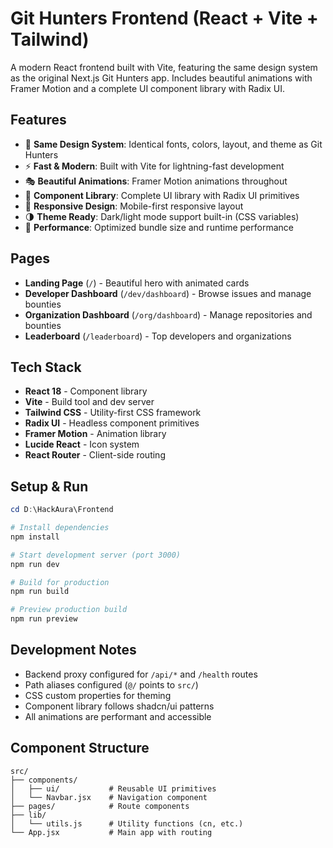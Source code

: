 # Git Hunters Frontend (React + Vite + Tailwind)

A modern React frontend built with Vite, featuring the same design system as the original Next.js Git Hunters app. Includes beautiful animations with Framer Motion and a complete UI component library with Radix UI.

## Features
- 🎨 **Same Design System**: Identical fonts, colors, layout, and theme as Git Hunters
- ⚡ **Fast & Modern**: Built with Vite for lightning-fast development
- 🎭 **Beautiful Animations**: Framer Motion animations throughout
- 🧩 **Component Library**: Complete UI library with Radix UI primitives
- 📱 **Responsive Design**: Mobile-first responsive layout
- 🌗 **Theme Ready**: Dark/light mode support built-in (CSS variables)
- 🚀 **Performance**: Optimized bundle size and runtime performance

## Pages
- **Landing Page** (`/`) - Beautiful hero with animated cards
- **Developer Dashboard** (`/dev/dashboard`) - Browse issues and manage bounties
- **Organization Dashboard** (`/org/dashboard`) - Manage repositories and bounties
- **Leaderboard** (`/leaderboard`) - Top developers and organizations

## Tech Stack
- **React 18** - Component library
- **Vite** - Build tool and dev server
- **Tailwind CSS** - Utility-first CSS framework
- **Radix UI** - Headless component primitives
- **Framer Motion** - Animation library
- **Lucide React** - Icon system
- **React Router** - Client-side routing

## Setup & Run

```powershell
cd D:\HackAura\Frontend

# Install dependencies
npm install

# Start development server (port 3000)
npm run dev

# Build for production
npm run build

# Preview production build
npm run preview
```

## Development Notes
- Backend proxy configured for `/api/*` and `/health` routes
- Path aliases configured (`@/` points to `src/`)
- CSS custom properties for theming
- Component library follows shadcn/ui patterns
- All animations are performant and accessible

## Component Structure
```
src/
├── components/
│   ├── ui/           # Reusable UI primitives
│   └── Navbar.jsx    # Navigation component
├── pages/            # Route components
├── lib/
│   └── utils.js      # Utility functions (cn, etc.)
└── App.jsx           # Main app with routing
```
